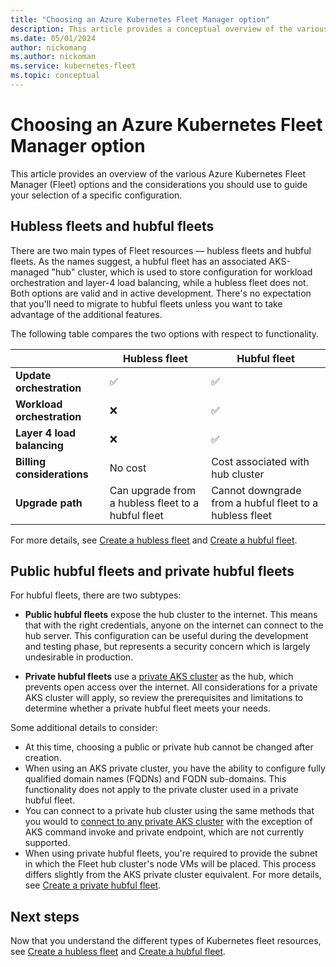 ```yaml
---
title: "Choosing an Azure Kubernetes Fleet Manager option"
description: This article provides a conceptual overview of the various Azure Kubernetes Fleet Manager options and why you may choose a specific configuration.
ms.date: 05/01/2024
author: nickomang
ms.author: nickoman
ms.service: kubernetes-fleet
ms.topic: conceptual
---
```


# Choosing an Azure Kubernetes Fleet Manager option

This article provides an overview of the various Azure Kubernetes Fleet Manager (Fleet) options and the considerations you should use to guide your selection of a specific configuration.

## Hubless fleets and hubful fleets

There are two main types of Fleet resources — hubless fleets and hubful fleets. As the names suggest, a hubful fleet has an associated AKS-managed "hub" cluster, which is used to store configuration for workload orchestration and layer-4 load balancing, while a hubless fleet does not. Both options are valid and in active development. There's no expectation that you'll need to migrate to hubful fleets unless you want to take advantage of the additional features.

The following table compares the two options with respect to functionality.

||Hubless fleet|Hubful fleet|
|----|----|----|
|**Update orchestration**|<span class='green-check'>&#9989;</span>|<span class='green-check'>&#9989;</span>|
|**Workload orchestration**|<span class='red-x'>&#10060;</span>|<span class='green-check'>&#9989;</span>|
|**Layer 4 load balancing**|<span class='red-x'>&#10060;</span>|<span class='green-check'>&#9989;</span>|
|**Billing considerations**|No cost|Cost associated with hub cluster|
|**Upgrade path**|Can upgrade from a hubless fleet to a hubful fleet|Cannot downgrade from a hubful fleet to a hubless fleet|

For more details, see [Create a hubless fleet][quickstart-create-hubless-fleet] and [Create a hubful fleet][quickstart-create-hubful-fleet].

## Public hubful fleets and private hubful fleets

For hubful fleets, there are two subtypes:

- **Public hubful fleets** expose the hub cluster to the internet. This means that with the right credentials, anyone on the internet can connect to the hub server. This configuration can be useful during the development and testing phase, but represents a security concern which is largely undesirable in production.

- **Private hubful fleets** use a [private AKS cluster][aks-private-cluster] as the hub, which prevents open access over the internet. All considerations for a private AKS cluster will apply, so review the prerequisites and limitations to determine whether a private hubful fleet meets your needs.

Some additional details to consider:

- At this time, choosing a public or private hub cannot be changed after creation.
- When using an AKS private cluster, you have the ability to configure fully qualified domain names (FQDNs) and FQDN sub-domains. This functionality does not apply to the private cluster used in a private hubful fleet.
- You can connect to a private hub cluster using the same methods that you would to [connect to any private AKS cluster][aks-private-cluster-connect] with the exception of AKS command invoke and private endpoint, which are not currently supported.
- When using private hubful fleets, you're required to provide the subnet in which the Fleet hub cluster's node VMs will be placed. This process differs slightly from the AKS private cluster equivalent. For more details, see [Create a private hubful fleet][create-private-hubful-fleet].

<!-- NEED REVIEW ON THE WORDING OF ABOVE BULLETS -->

## Next steps

Now that you understand the different types of Kubernetes fleet resources, see [Create a hubless fleet][quickstart-create-hubless-fleet] and [Create a hubful fleet][quickstart-create-hubful-fleet].

<!-- LINKS -->
[quickstart-create-hubless-fleet]: quickstart-create-hubless-fleet.md
[quickstart-create-hubful-fleet]: quickstart-create-hubful-fleet.md
[aks-private-cluster]: /azure/aks/private-clusters
[aks-private-cluster-connect]: /azure/aks/private-clusters?tabs=azure-portal#options-for-connecting-to-the-private-cluster
[create-private-hubful-fleet]: create-private-hubful-fleet.md